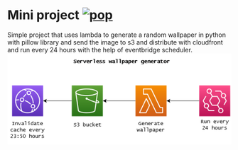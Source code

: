 # Mini project [![pop](https://github.com/sifoncito/Random-wallpaper-generator/actions/workflows/lambda.yaml/badge.svg)](https://github.com/sifoncito/Random-wallpaper-generator/actions/workflows/lambda.yaml)
Simple project that uses lambda to generate a random wallpaper in python with pillow library and send the image to s3 and distribute with cloudfront and run every 24 hours with the help of eventbridge scheduler.
![This is an image](https://github.com/sifoncito/Random-wallpaper-generator/blob/main/media/diagram.png)
